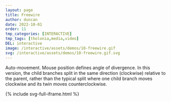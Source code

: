 ```yaml
---
layout: page
title: Freewire
author: duncan
date: 2022-10-01
order: 11
tmp_categories: [INTERACTIVE]
tmp_tags: [tholonia,media,video]
DEL: interactive
image: /interactive/assets/demos/10-freewire.gif
svg: /interactive/assets/demos/10-freewire.gif.svg
---
```

Auto-movement. Mouse position defines angle of divergence.  In this version, the child branches split in the same direction (clockwise) relative to the parent, rather than the typical split where one child branch moves clockwise and its twin moves counterclockwise.


<!--more-->

{% include svg-full-iframe.html %}
